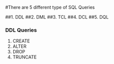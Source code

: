 #There are 5 different type of SQL Queries

##1. DDL
##2. DML
##3. TCL
##4. DCL
##5. DQL

### DDL Queries
1. CREATE
2. ALTER
3. DROP
4. TRUNCATE
